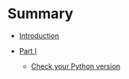 # Summary

* [Introduction](README.md)

* [Part I](part/README.md)
    * [Check your Python version](part1/check.md)
